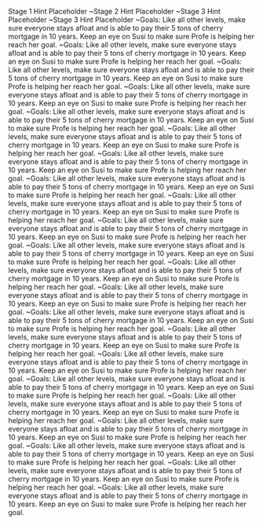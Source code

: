 Stage 1 Hint Placeholder
~Stage 2 Hint Placeholder
~Stage 3 Hint Placeholder
~Stage 3 Hint Placeholder
~Goals: Like all other levels, make sure everyone stays afloat and is able to pay their 5 tons of cherry mortgage in 10 years. Keep an eye on Susi to make sure Profe is helping her reach her goal.
~Goals: Like all other levels, make sure everyone stays afloat and is able to pay their 5 tons of cherry mortgage in 10 years. Keep an eye on Susi to make sure Profe is helping her reach her goal.
~Goals: Like all other levels, make sure everyone stays afloat and is able to pay their 5 tons of cherry mortgage in 10 years. Keep an eye on Susi to make sure Profe is helping her reach her goal.
~Goals: Like all other levels, make sure everyone stays afloat and is able to pay their 5 tons of cherry mortgage in 10 years. Keep an eye on Susi to make sure Profe is helping her reach her goal.
~Goals: Like all other levels, make sure everyone stays afloat and is able to pay their 5 tons of cherry mortgage in 10 years. Keep an eye on Susi to make sure Profe is helping her reach her goal.
~Goals: Like all other levels, make sure everyone stays afloat and is able to pay their 5 tons of cherry mortgage in 10 years. Keep an eye on Susi to make sure Profe is helping her reach her goal.
~Goals: Like all other levels, make sure everyone stays afloat and is able to pay their 5 tons of cherry mortgage in 10 years. Keep an eye on Susi to make sure Profe is helping her reach her goal.
~Goals: Like all other levels, make sure everyone stays afloat and is able to pay their 5 tons of cherry mortgage in 10 years. Keep an eye on Susi to make sure Profe is helping her reach her goal.
~Goals: Like all other levels, make sure everyone stays afloat and is able to pay their 5 tons of cherry mortgage in 10 years. Keep an eye on Susi to make sure Profe is helping her reach her goal.
~Goals: Like all other levels, make sure everyone stays afloat and is able to pay their 5 tons of cherry mortgage in 10 years. Keep an eye on Susi to make sure Profe is helping her reach her goal.
~Goals: Like all other levels, make sure everyone stays afloat and is able to pay their 5 tons of cherry mortgage in 10 years. Keep an eye on Susi to make sure Profe is helping her reach her goal.
~Goals: Like all other levels, make sure everyone stays afloat and is able to pay their 5 tons of cherry mortgage in 10 years. Keep an eye on Susi to make sure Profe is helping her reach her goal.
~Goals: Like all other levels, make sure everyone stays afloat and is able to pay their 5 tons of cherry mortgage in 10 years. Keep an eye on Susi to make sure Profe is helping her reach her goal.
~Goals: Like all other levels, make sure everyone stays afloat and is able to pay their 5 tons of cherry mortgage in 10 years. Keep an eye on Susi to make sure Profe is helping her reach her goal.
~Goals: Like all other levels, make sure everyone stays afloat and is able to pay their 5 tons of cherry mortgage in 10 years. Keep an eye on Susi to make sure Profe is helping her reach her goal.
~Goals: Like all other levels, make sure everyone stays afloat and is able to pay their 5 tons of cherry mortgage in 10 years. Keep an eye on Susi to make sure Profe is helping her reach her goal.
~Goals: Like all other levels, make sure everyone stays afloat and is able to pay their 5 tons of cherry mortgage in 10 years. Keep an eye on Susi to make sure Profe is helping her reach her goal.
~Goals: Like all other levels, make sure everyone stays afloat and is able to pay their 5 tons of cherry mortgage in 10 years. Keep an eye on Susi to make sure Profe is helping her reach her goal.
~Goals: Like all other levels, make sure everyone stays afloat and is able to pay their 5 tons of cherry mortgage in 10 years. Keep an eye on Susi to make sure Profe is helping her reach her goal.
~Goals: Like all other levels, make sure everyone stays afloat and is able to pay their 5 tons of cherry mortgage in 10 years. Keep an eye on Susi to make sure Profe is helping her reach her goal.
~Goals: Like all other levels, make sure everyone stays afloat and is able to pay their 5 tons of cherry mortgage in 10 years. Keep an eye on Susi to make sure Profe is helping her reach her goal.
~Goals: Like all other levels, make sure everyone stays afloat and is able to pay their 5 tons of cherry mortgage in 10 years. Keep an eye on Susi to make sure Profe is helping her reach her goal.
